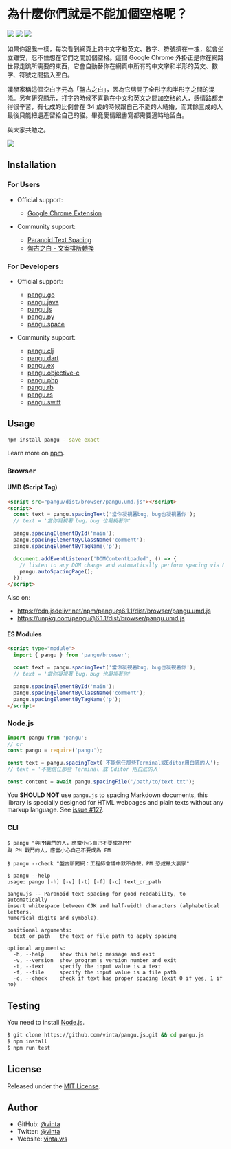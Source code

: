 # 為什麼你們就是不能加個空格呢？

[![](https://data.jsdelivr.com/v1/package/npm/pangu/badge)](https://www.jsdelivr.com/package/npm/pangu)
[![](https://img.shields.io/npm/v/pangu.svg?style=flat-square)](https://www.npmjs.com/package/pangu)
[![](https://img.shields.io/badge/made%20with-%e2%9d%a4-ff69b4.svg?style=flat-square)](https://vinta.ws/code/)

如果你跟我一樣，每次看到網頁上的中文字和英文、數字、符號擠在一塊，就會坐立難安，忍不住想在它們之間加個空格。這個 Google Chrome 外掛正是你在網路世界走跳所需要的東西，它會自動替你在網頁中所有的中文字和半形的英文、數字、符號之間插入空白。

漢學家稱這個空白字元為「盤古之白」，因為它劈開了全形字和半形字之間的混沌。另有研究顯示，打字的時候不喜歡在中文和英文之間加空格的人，感情路都走得很辛苦，有七成的比例會在 34 歲的時候跟自己不愛的人結婚，而其餘三成的人最後只能把遺產留給自己的貓。畢竟愛情跟書寫都需要適時地留白。

與大家共勉之。

[![](browser_extensions/chrome/images/chrome_web_store_badge.png)](https://chrome.google.com/webstore/detail/paphcfdffjnbcgkokihcdjliihicmbpd)

## Installation

### For Users

- Official support:

  - [Google Chrome Extension](https://chrome.google.com/webstore/detail/paphcfdffjnbcgkokihcdjliihicmbpd)

- Community support:

  - [Paranoid Text Spacing](https://tools.1chooo.com/paranoid-text-spacing)
  - [盤古之白 - 文案排版轉換](https://pangu.serko.dev/)

### For Developers

- Official support:

  - [pangu.go](https://github.com/vinta/pangu)
  - [pangu.java](https://github.com/vinta/pangu.java)
  - [pangu.js](https://github.com/vinta/pangu.js)
  - [pangu.py](https://github.com/vinta/pangu.py)
  - [pangu.space](https://github.com/vinta/pangu.space)

- Community support:
  - [pangu.clj](https://github.com/coldnew/pangu.clj)
  - [pangu.dart](https://github.com/SemonCat/pangu.dart)
  - [pangu.ex](https://github.com/cataska/pangu.ex)
  - [pangu.objective-c](https://github.com/Cee/pangu.objective-c)
  - [pangu.php](https://github.com/Kunr/pangu.php)
  - [pangu.rb](https://github.com/dlackty/pangu.rb)
  - [pangu.rs](https://github.com/airt/pangu.rs)
  - [pangu.swift](https://github.com/X140Yu/pangu.Swift)

## Usage

```bash
npm install pangu --save-exact
```

Learn more on [npm](https://www.npmjs.com/package/pangu).

### Browser

#### UMD (Script Tag)

```html
<script src="pangu/dist/browser/pangu.umd.js"></script>
<script>
  const text = pangu.spacingText('當你凝視著bug，bug也凝視著你');
  // text = '當你凝視著 bug，bug 也凝視著你'

  pangu.spacingElementById('main');
  pangu.spacingElementByClassName('comment');
  pangu.spacingElementByTagName('p');

  document.addEventListener('DOMContentLoaded', () => {
    // listen to any DOM change and automatically perform spacing via MutationObserver()
    pangu.autoSpacingPage();
  });
</script>
```

Also on:

- https://cdn.jsdelivr.net/npm/pangu@6.1.1/dist/browser/pangu.umd.js
- https://unpkg.com/pangu@6.1.1/dist/browser/pangu.umd.js

#### ES Modules

```html
<script type="module">
  import { pangu } from 'pangu/browser';

  const text = pangu.spacingText('當你凝視著bug，bug也凝視著你');
  // text = '當你凝視著 bug，bug 也凝視著你'

  pangu.spacingElementById('main');
  pangu.spacingElementByClassName('comment');
  pangu.spacingElementByTagName('p');
</script>
```

### Node.js

```js
import pangu from 'pangu';
// or
const pangu = require('pangu');

const text = pangu.spacingText('不能信任那些Terminal或Editor用白底的人');
// text = '不能信任那些 Terminal 或 Editor 用白底的人'

const content = await pangu.spacingFile('/path/to/text.txt');
```

You **SHOULD NOT** use `pangu.js` to spacing Markdown documents, this library is specially designed for HTML webpages and plain texts without any markup language. See [issue #127](https://github.com/vinta/pangu.js/issues/127).

### CLI

```console
$ pangu "與PM戰鬥的人，應當小心自己不要成為PM"
與 PM 戰鬥的人，應當小心自己不要成為 PM

$ pangu --check "盤古新聞網：工程師會議中默不作聲，PM 恐成最大贏家"

$ pangu --help
usage: pangu [-h] [-v] [-t] [-f] [-c] text_or_path

pangu.js -- Paranoid text spacing for good readability, to automatically
insert whitespace between CJK and half-width characters (alphabetical letters,
numerical digits and symbols).

positional arguments:
  text_or_path   the text or file path to apply spacing

optional arguments:
  -h, --help     show this help message and exit
  -v, --version  show program's version number and exit
  -t, --text     specify the input value is a text
  -f, --file     specify the input value is a file path
  -c, --check    check if text has proper spacing (exit 0 if yes, 1 if no)
```

## Testing

You need to install [Node.js](https://vinta.ws/code/install-node-js-via-nvm.html).

```bash
$ git clone https://github.com/vinta/pangu.js.git && cd pangu.js
$ npm install
$ npm run test
```

## License

Released under the [MIT License](https://opensource.org/licenses/MIT).

## Author

- GitHub: [@vinta](https://github.com/vinta)
- Twitter: [@vinta](https://twitter.com/vinta)
- Website: [vinta.ws](https://vinta.ws/code/)
